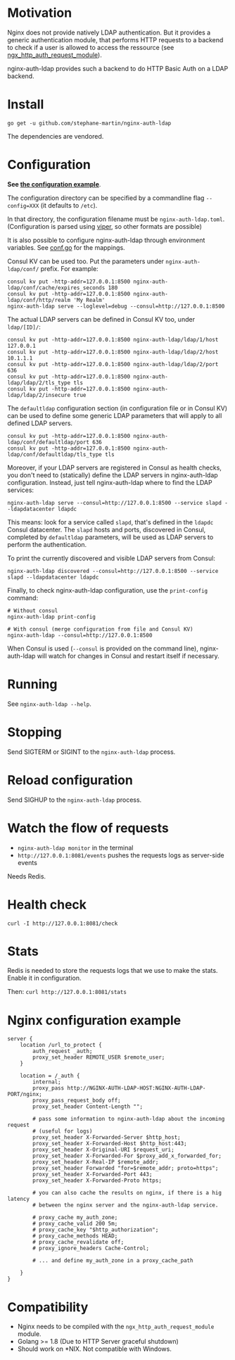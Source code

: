 # Motivation

Nginx does not provide natively LDAP authentication. But it provides a generic
authentication module, that performs HTTP requests to a backend to check if 
a user is allowed to access the ressource
(see [ngx_http_auth_request_module](http://nginx.org/en/docs/http/ngx_http_auth_request_module.html)).

nginx-auth-ldap provides such a backend to do HTTP Basic Auth on a LDAP backend.

# Install

`go get -u github.com/stephane-martin/nginx-auth-ldap`

The dependencies are vendored.

# Configuration

**See [the configuration example](https://github.com/stephane-martin/nginx-auth-ldap/blob/master/nginx-auth-ldap.example.toml)**.

The configuration directory can be specified by a commandline flag
`--config=XXX` (it defaults to `/etc`).

In that directory, the configuration filename must be `nginx-auth-ldap.toml`.
(Configuration is parsed using [viper](https://github.com/spf13/viper), so other
formats are possible)

It is also possible to configure nginx-auth-ldap through environment variables.
See [conf.go](https://github.com/stephane-martin/nginx-auth-ldap/blob/master/conf/conf.go)
for the mappings.

Consul KV can be used too. Put the parameters under `nginx-auth-ldap/conf/` prefix.
For example:

```
consul kv put -http-addr=127.0.0.1:8500 nginx-auth-ldap/conf/cache/expires_seconds 180
consul kv put -http-addr=127.0.0.1:8500 nginx-auth-ldap/conf/http/realm 'My Realm'
nginx-auth-ldap serve --loglevel=debug --consul=http://127.0.0.1:8500
```

The actual LDAP servers can be defined in Consul KV too, under `ldap/[ID]/`:

```
consul kv put -http-addr=127.0.0.1:8500 nginx-auth-ldap/ldap/1/host 127.0.0.1
consul kv put -http-addr=127.0.0.1:8500 nginx-auth-ldap/ldap/2/host 10.1.1.1
consul kv put -http-addr=127.0.0.1:8500 nginx-auth-ldap/ldap/2/port 636
consul kv put -http-addr=127.0.0.1:8500 nginx-auth-ldap/ldap/2/tls_type tls
consul kv put -http-addr=127.0.0.1:8500 nginx-auth-ldap/ldap/2/insecure true
```

The `defaultldap` configuration section (in configuration file or in Consul KV)
can be used to define some generic LDAP parameters that will apply to all defined
LDAP servers.

```
consul kv put -http-addr=127.0.0.1:8500 nginx-auth-ldap/conf/defaultldap/port 636
consul kv put -http-addr=127.0.0.1:8500 nginx-auth-ldap/conf/defaultldap/tls_type tls
```

Moreover, if your LDAP servers are registered in Consul as health checks, you
don't need to (statically) define the LDAP servers in nginx-auth-ldap
configuration. Instead, just tell nginx-auth-ldap where to find the LDAP
services:

```
nginx-auth-ldap serve --consul=http://127.0.0.1:8500 --service slapd --ldapdatacenter ldapdc
```

This means: look for a service called `slapd`, that's defined in the `ldapdc`
Consul datacenter. The `slapd` hosts and ports, discovered in Consul, completed by
`defaultldap` parameters, will be used as LDAP servers to perform the 
authentication.

To print the currently discovered and visible LDAP servers from Consul:

```
nginx-auth-ldap discovered --consul=http://127.0.0.1:8500 --service slapd --ldapdatacenter ldapdc
```

Finally, to check nginx-auth-ldap configuration, use the `print-config` command:

```
# Without consul
nginx-auth-ldap print-config

# With consul (merge configuration from file and Consul KV)
nginx-auth-ldap --consul=http://127.0.0.1:8500
```

When Consul is used (`--consul` is provided on the command line), nginx-auth-ldap
will watch for changes in Consul and restart itself if necessary.

# Running

See `nginx-auth-ldap --help`.

# Stopping

Send SIGTERM or SIGINT to the `nginx-auth-ldap` process.

# Reload configuration

Send SIGHUP to the `nginx-auth-ldap` process.

# Watch the flow of requests

- `nginx-auth-ldap monitor` in the terminal
- `http://127.0.0.1:8081/events` pushes the requests logs as server-side events

Needs Redis.

# Health check

`curl -I http://127.0.0.1:8081/check`

# Stats

Redis is needed to store the requests logs that we use to make the stats. Enable
it in configuration.

Then: `curl http://127.0.0.1:8081/stats`


# Nginx configuration example

```nginx
server {
    location /url_to_protect {
        auth_request _auth; 
        proxy_set_header REMOTE_USER $remote_user;
    }

    location = /_auth {
        internal;
        proxy_pass http://NGINX-AUTH-LDAP-HOST:NGINX-AUTH-LDAP-PORT/nginx;
        proxy_pass_request_body off;
        proxy_set_header Content-Length "";

        # pass some information to nginx-auth-ldap about the incoming request
        # (useful for logs)
        proxy_set_header X-Forwarded-Server $http_host;
        proxy_set_header X-Forwarded-Host $http_host:443;
        proxy_set_header X-Original-URI $request_uri;
        proxy_set_header X-Forwarded-For $proxy_add_x_forwarded_for;
        proxy_set_header X-Real-IP $remote_addr;
        proxy_set_header Forwarded "for=$remote_addr; proto=https";
        proxy_set_header X-Forwarded-Port 443;
        proxy_set_header X-Forwarded-Proto https;

        # you can also cache the results on nginx, if there is a hig latency
        # between the nginx server and the nginx-auth-ldap service.

        # proxy_cache my_auth_zone;
        # proxy_cache_valid 200 5m;
        # proxy_cache_key "$http_authorization";
        # proxy_cache_methods HEAD;
        # proxy_cache_revalidate off;
        # proxy_ignore_headers Cache-Control;

        # ... and define my_auth_zone in a proxy_cache_path

    }
}
```

# Compatibility

- Nginx needs to be compiled with the `ngx_http_auth_request_module` module.
- Golang >= 1.8 (Due to HTTP Server graceful shutdown)
- Should work on *NIX. Not compatible with Windows.


